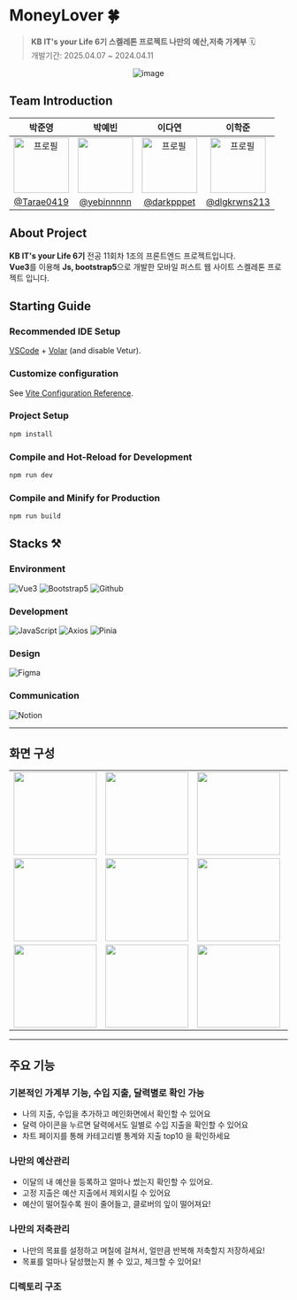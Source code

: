 # MoneyLover 🍀
> **KB IT's your Life 6기 스켈레톤 프로젝트 나만의 예산,저축 가계부** 🗓️ <br/>
> 개발기간: 2025.04.07 ~ 2024.04.11

<div align="center">

![image](https://github.com/user-attachments/assets/32419be3-ca81-4890-9248-7c905e6fb0ac)


</div>


## Team Introduction

|    박준영    |     박예빈     |    이다연    |   이학준   |                                                              
| :------------: | :-------: | :------------: | :------------: | 
|   <img width="100px" src="" alt="프로필"/>   |  <img width="100px" src="https://github.com/user-attachments/assets/bb3613ac-f165-43f3-85be-ff630a0ef83b"/>    |    <img width="100px" src="" alt="프로필"/>   |  <img width="100px" src="" alt="프로필"/>  |
|   [@Tarae0419](https://github.com/Tarae0419)   |    [@yebinnnnn](https://github.com/yebinnnnn)  | [@darkpppet](https://github.com/darkpppet)  |  [@dlgkrwns213](https://github.com/dlgkrwns213) |

## About Project
**KB IT's your Life 6기** 전공 11회차 1조의 프론트엔드 프로젝트입니다. <br/>
**Vue3**를 이용해 **Js, bootstrap5**으로 개발한 모바일 퍼스트 웹 사이트 스켈레톤 프로젝트 입니다.  <br/>


## Starting Guide
### Recommended IDE Setup

[VSCode](https://code.visualstudio.com/) + [Volar](https://marketplace.visualstudio.com/items?itemName=Vue.volar) (and disable Vetur).

### Customize configuration

See [Vite Configuration Reference](https://vite.dev/config/).

### Project Setup

```sh
npm install
```

### Compile and Hot-Reload for Development

```sh
npm run dev
```

### Compile and Minify for Production

```sh
npm run build
```
## Stacks ⚒️


### Environment
![Vue3](https://img.shields.io/badge/Vue.js%203-35495E?style=for-the-badge&logo=vuedotjs&logoColor=4FC08D)
![Bootstrap5](https://img.shields.io/badge/Bootstrap%205-7952B3?style=for-the-badge&logo=bootstrap&logoColor=white)
![Github](https://img.shields.io/badge/GitHub-181717?style=for-the-badge&logo=GitHub&logoColor=white)                  

### Development
![JavaScript](https://img.shields.io/badge/JavaScript-F7DF1E?style=for-the-badge&logo=javascript&logoColor=black)
![Axios](https://img.shields.io/badge/Axios-5A29E4?style=for-the-badge&logo=axios&logoColor=white)
![Pinia](https://img.shields.io/badge/Pinia-FFD859?style=for-the-badge&logo=pinia&logoColor=white)

### Design
![Figma](https://img.shields.io/badge/figma-F24E1E?style=for-the-badge&logo=figma&logoColor=white)

### Communication
![Notion](https://img.shields.io/badge/Notion-000000?style=for-the-badge&logo=Notion&logoColor=white)

---
## 화면 구성
|   |   |   |   |   |
| :--: | :--: |:--: |:--: | :--: |
| <img width="150px" src="https://github.com/user-attachments/assets/0903f7c8-c6ab-4310-b8b5-72a9da4117a4"> | <img width="150px" src="https://github.com/user-attachments/assets/25e979aa-c2bc-466a-80dd-56e1c85a7504"> | <img width="150px" src="https://github.com/user-attachments/assets/66a32cc1-2080-4b3c-a4c1-d14ff6c79072"> | <img width="150px" src="https://github.com/user-attachments/assets/cee76c45-f91f-413f-934c-07b53272d7a8"> |  <img width="150px" src="https://github.com/user-attachments/assets/058bcf38-b0a1-4333-a7ee-d5ab18c3add7"> |  
| <img width="150px" src="https://github.com/user-attachments/assets/88c83c3f-dadd-4561-aba7-3b2a780d3cf5"> | <img width="150px" src="https://github.com/user-attachments/assets/0a96363b-e92f-421d-9570-0c52ee629b3a"> | <img width="150px" src="https://github.com/user-attachments/assets/3416cf24-c310-4d4b-9298-e6e08c48e531"> | <img width="150px" src="https://github.com/user-attachments/assets/06b42139-0f70-457f-bc10-879e6286a9c2"> | <img width="150px" src="https://github.com/user-attachments/assets/7d8bf0c8-0a8c-45dc-9fe9-f73209cbac2d"> | 
| <img width="150px" src="https://github.com/user-attachments/assets/33fc1a8e-2bae-4b71-9b7c-17e11a7312d7"> | <img width="150px" src="https://github.com/user-attachments/assets/41250d2b-4bcb-430c-a30a-7676a6d687dd"> | <img width="150px" src="https://github.com/user-attachments/assets/91fde230-2fa3-4c1a-9ea0-1f708860f91f"> | <img width="150px" src="https://github.com/user-attachments/assets/05c9baf8-adc0-4015-bf4b-b8ed4c1378b2"> | <img width="150px" src="https://github.com/user-attachments/assets/e5ffdacc-a17f-4ee8-84aa-2965a0b56483"> |



---
## 주요 기능

### 기본적인 가계부 기능, 수입 지출, 달력별로 확인 가능
- 나의 지출, 수입을 추가하고 메인화면에서 확인할 수 있어요
- 달력 아이콘을 누르면 달력에서도 일별로 수입 지출을 확인할 수 있어요
- 차트 페이지를 통해 카테고리별 통계와 지출 top10 을 확인하세요 

### 나만의 예산관리
- 이달의 내 예산을 등록하고 얼마나 썼는지 확인할 수 있어요.
- 고정 지출은 예산 지출에서 제외시킬 수 있어요
- 예산이 떨어질수록 원이 줄어들고, 클로버의 잎이 떨어져요!

### 나만의 저축관리
- 나만의 목표를 설정하고 며칠에 걸쳐서, 얼만큼 반복해 저축할지 저장하세요!
- 목표를 얼마나 달성했는지 볼 수 있고, 체크할 수 있어요!

### 디렉토리 구조
```bash


```
